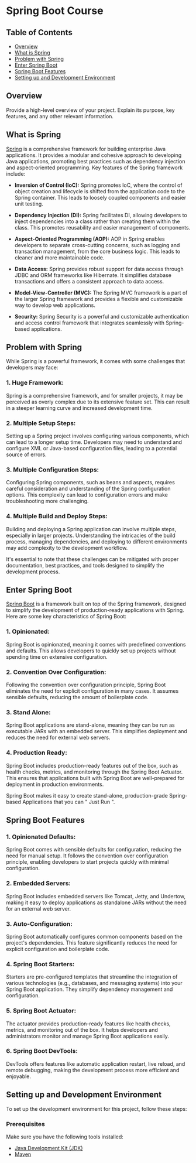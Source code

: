 # Spring Boot Course 

## Table of Contents

- [Overview](#overview)
- [What is Spring](#what-is-spring)
- [Problem with Spring](#problem-with-spring)
- [Enter Spring Boot](#enter-spring-boot)
- [Spring Boot Features](#spring-boot-features)
- [Setting up and Development Environment](#setting-up-and-development-environment)

## Overview

Provide a high-level overview of your project. Explain its purpose, key features, and any other relevant information.

## What is Spring

[Spring](https://spring.io/) is a comprehensive framework for building enterprise Java applications. It provides a modular and cohesive approach to developing Java applications, promoting best practices such as dependency injection and aspect-oriented programming. Key features of the Spring framework include:

- **Inversion of Control (IoC):** Spring promotes IoC, where the control of object creation and lifecycle is shifted from the application code to the Spring container. This leads to loosely coupled components and easier unit testing.

- **Dependency Injection (DI):** Spring facilitates DI, allowing developers to inject dependencies into a class rather than creating them within the class. This promotes reusability and easier management of components.

- **Aspect-Oriented Programming (AOP):** AOP in Spring enables developers to separate cross-cutting concerns, such as logging and transaction management, from the core business logic. This leads to cleaner and more maintainable code.

- **Data Access:** Spring provides robust support for data access through JDBC and ORM frameworks like Hibernate. It simplifies database transactions and offers a consistent approach to data access.

- **Model-View-Controller (MVC):** The Spring MVC framework is a part of the larger Spring framework and provides a flexible and customizable way to develop web applications.

- **Security:** Spring Security is a powerful and customizable authentication and access control framework that integrates seamlessly with Spring-based applications.

## Problem with Spring

While Spring is a powerful framework, it comes with some challenges that developers may face:

### 1. **Huge Framework:**
   Spring is a comprehensive framework, and for smaller projects, it may be perceived as overly complex due to its extensive feature set. This can result in a steeper learning curve and increased development time.

### 2. **Multiple Setup Steps:**
   Setting up a Spring project involves configuring various components, which can lead to a longer setup time. Developers may need to understand and configure XML or Java-based configuration files, leading to a potential source of errors.

### 3. **Multiple Configuration Steps:**
   Configuring Spring components, such as beans and aspects, requires careful consideration and understanding of the Spring configuration options. This complexity can lead to configuration errors and make troubleshooting more challenging.

### 4. **Multiple Build and Deploy Steps:**
   Building and deploying a Spring application can involve multiple steps, especially in larger projects. Understanding the intricacies of the build process, managing dependencies, and deploying to different environments may add complexity to the development workflow.

It's essential to note that these challenges can be mitigated with proper documentation, best practices, and tools designed to simplify the development process.

## Enter Spring Boot

[Spring Boot](https://spring.io/projects/spring-boot) is a framework built on top of the Spring framework, designed to simplify the development of production-ready applications with Spring. Here are some key characteristics of Spring Boot:

### 1. **Opinionated:**
   Spring Boot is opinionated, meaning it comes with predefined conventions and defaults. This allows developers to quickly set up projects without spending time on extensive configuration.

### 2. **Convention Over Configuration:**
   Following the convention over configuration principle, Spring Boot eliminates the need for explicit configuration in many cases. It assumes sensible defaults, reducing the amount of boilerplate code.

### 3. **Stand Alone:**
   Spring Boot applications are stand-alone, meaning they can be run as executable JARs with an embedded server. This simplifies deployment and reduces the need for external web servers.

### 4. **Production Ready:**
   Spring Boot includes production-ready features out of the box, such as health checks, metrics, and monitoring through the Spring Boot Actuator. This ensures that applications built with Spring Boot are well-prepared for deployment in production environments.

Spring Boot makes it easy to create stand-alone, production-grade Spring-based Applications that you can " Just Run ".

## Spring Boot Features

### 1. **Opinionated Defaults:**
   Spring Boot comes with sensible defaults for configuration, reducing the need for manual setup. It follows the convention over configuration principle, enabling developers to start projects quickly with minimal configuration.

### 2. **Embedded Servers:**
   Spring Boot includes embedded servers like Tomcat, Jetty, and Undertow, making it easy to deploy applications as standalone JARs without the need for an external web server.

### 3. **Auto-Configuration:**
   Spring Boot automatically configures common components based on the project's dependencies. This feature significantly reduces the need for explicit configuration and boilerplate code.

### 4. **Spring Boot Starters:**
   Starters are pre-configured templates that streamline the integration of various technologies (e.g., databases, and messaging systems) into your Spring Boot application. They simplify dependency management and configuration.

### 5. **Spring Boot Actuator:**
   The actuator provides production-ready features like health checks, metrics, and monitoring out of the box. It helps developers and administrators monitor and manage Spring Boot applications easily.

### 6. **Spring Boot DevTools:**
   DevTools offers features like automatic application restart, live reload, and remote debugging, making the development process more efficient and enjoyable.

## Setting up and Development Environment

To set up the development environment for this project, follow these steps:

### Prerequisites

Make sure you have the following tools installed:

- [Java Development Kit (JDK)](https://adoptopenjdk.net/)
- [Maven](https://maven.apache.org/)
